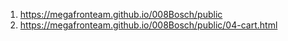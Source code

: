 1. <https://megafronteam.github.io/008Bosch/public> 
2. <https://megafronteam.github.io/008Bosch/public/04-cart.html>